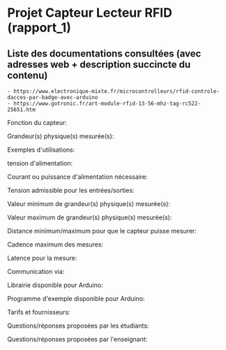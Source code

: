 # Projet Capteur Lecteur RFID (rapport_1)


## Liste des documentations consultées (avec adresses web + description succincte du contenu)
  ```
  - https://www.electronique-mixte.fr/microcontrolleurs/rfid-controle-dacces-par-badge-avec-arduino
  - https://www.gotronic.fr/art-module-rfid-13-56-mhz-tag-rc522-25651.htm
  ```
 
Fonction du capteur:
 
Grandeur(s) physique(s) mesurée(s):
 
Exemples d'utilisations:
 
tension d'alimentation:
 
Courant ou puissance d'alimentation nécessaire:
 
Tension admissible pour les entrées/sorties:
 
Valeur minimum de grandeur(s) physique(s) mesurée(s):
 
Valeur maximum de grandeur(s) physique(s) mesurée(s):
 
Distance minimum/maximum pour que le capteur puisse mesurer:
 
Cadence maximum des mesures:
 
Latence pour la mesure:
 
Communication via:
 
Librairie disponible pour Arduino:
 
Programme d'exemple disponible pour Arduino:
 
Tarifs et fournisseurs:
 
Questions/réponses proposées par les étudiants:
 
Questions/réponses proposées par l'enseignant:
